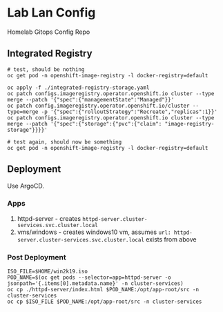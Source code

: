 # Lab Lan Config

Homelab Gitops Config Repo

## Integrated Registry

```shell
# test, should be nothing
oc get pod -n openshift-image-registry -l docker-registry=default

oc apply -f ./integrated-registry-storage.yaml
oc patch configs.imageregistry.operator.openshift.io cluster --type merge --patch '{"spec":{"managementState":"Managed"}}'
oc patch config.imageregistry.operator.openshift.io/cluster --type=merge -p '{"spec":{"rolloutStrategy":"Recreate","replicas":1}}'
oc patch configs.imageregistry.operator.openshift.io cluster --type merge --patch '{"spec":{"storage":{"pvc":{"claim": "image-registry-storage"}}}}'

# test again, should now be something
oc get pod -n openshift-image-registry -l docker-registry=default
```

## Deployment

Use ArgoCD.

### Apps

1. httpd-server - creates `httpd-server.cluster-services.svc.cluster.local`
2. vms/windows - creates windows10 vm, assumes `url: httpd-server.cluster-services.svc.cluster.local` exists from above

### Post Deployment

```shell
ISO_FILE=$HOME/win2k19.iso
POD_NAME=$(oc get pods --selector=app=httpd-server -o jsonpath='{.items[0].metadata.name}' -n cluster-services)
oc cp ./httpd-server/index.html $POD_NAME:/opt/app-root/src -n cluster-services
oc cp $ISO_FILE $POD_NAME:/opt/app-root/src -n cluster-services
```
